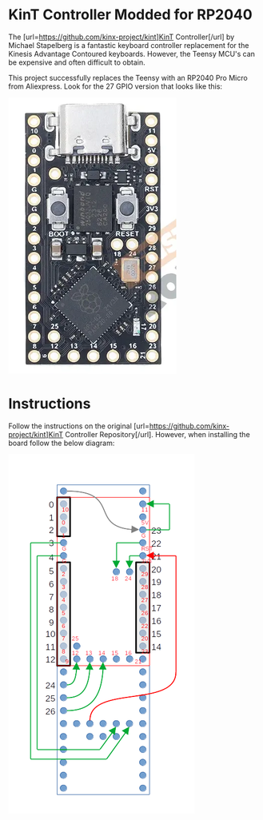 # KinT Controller Modded for RP2040

The [url=https://github.com/kinx-project/kint]KinT Controller[/url] by Michael Stapelberg is a fantastic keyboard controller replacement for the Kinesis Advantage Contoured keyboards. However, the Teensy MCU's can be expensive and often difficult to obtain.

This project successfully replaces the Teensy with an RP2040 Pro Micro from Aliexpress. Look for the 27 GPIO version that looks like this:

![AliExample](AliExample.webp) 

# Instructions

Follow the instructions on the original [url=https://github.com/kinx-project/kint]KinT Controller Repository[/url]. However, when installing the board follow the below diagram:

![BoardDiagram](KinT_to_RP2040_Wiring_2.png)
